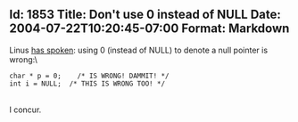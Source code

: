 Id: 1853
Title: Don't use 0 instead of NULL
Date: 2004-07-22T10:20:45-07:00
Format: Markdown
--------------
Linus [has spoken](http://lwn.net/Articles/93577/): using 0 (instead of
NULL) to denote a null pointer is wrong:\

    char * p = 0;    /* IS WRONG! DAMMIT! */
    int i = NULL;  /* THIS IS WRONG TOO! */

\
I concur.
